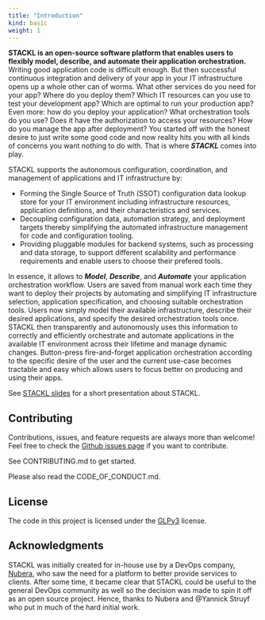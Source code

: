 ```yaml
---
title: "Introduction"
kind: basic
weight: 1
---
```


**STACKL is an open-source software platform that enables users to flexibly model, describe, and automate their application orchestration.**
Writing good application code is difficult enough.
But then successful continuous integration and delivery of your app in your IT infrastructure opens up a whole other can of worms.
What other services do you need for your app? Where do you deploy them? Which IT resources can you use to test your development app? Which are optimal to run your production app?
Even more: how do you deploy your application? What orchestration tools do you use? Does it have the authorization to access your resources? How do you manage the app after deployment?
You started off with the honest desire to just write some good code and now reality hits you with all kinds of concerns you want nothing to do with. That is where ***STACKL*** comes into play.

STACKL supports the autonomous configuration, coordination, and management of applications and IT infrastructure by:

* Forming the Single Source of Truth (SSOT) configuration data lookup store for your IT environment including infrastructure resources, application definitions, and their characteristics and services.
* Decoupling configuration data, automation strategy, and deployment targets thereby simplifying the automated infrastructure management for code and configuration tooling.
* Providing pluggable modules for backend systems, such as processing and data storage, to support different scalability and performance requirements and enable users to choose their prefered tools.

In essence, it allows to ***Model***, ***Describe***, and ***Automate*** your application orchestration workflow.
Users are saved from  manual work each time they want to deploy their projects by automating and simplifying IT infrastructure selection, application specification, and choosing suitable orchestration tools. Users now simply model their available infrastructure, describe their desired applications, and specify the desired orchestration tools once.
STACKL then transparently and autonomously uses this information to correctly and efficiently orchestrate and automate applications in the available IT environment across their lifetime and manage dynamic changes.
Button-press fire-and-forget application orchestration according to the specific desire of the user and the current use-case becomes tractable and easy which allows users to focus better on producing and using their apps.

See [STACKL slides](https://drive.google.com/open?id=10ZmqGU3pOc6EJyZpED4fMgav5pD01RztLkfSn3Jl9EA) for a short presentation about STACKL.

## Contributing

Contributions, issues, and feature requests are always more than welcome! Feel free to check the  [Github issues page](https://github.com/kefranabg/readme-md-generator/issues) if you want to contribute.

See CONTRIBUTING.md to get started.

Please also read the CODE_OF_CONDUCT.md.

## License

The code in this project is licensed under the [GLPv3](LICENSE) license.

## Acknowledgments

STACKL was initially created for in-house use by a DevOps company, [Nubera](https://www.nubera.eu/), who saw the need for a platform to better provide  services to clients. After some time, it became clear that STACKL could be useful to the general DevOps community as well so the decision was made to spin it off as an open source project.
Hence, thanks to Nubera  and @Yannick Struyf who put in much of the hard initial work.
